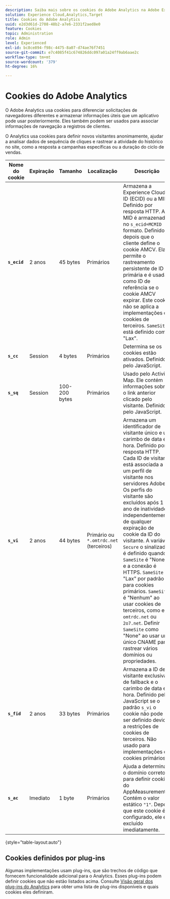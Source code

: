 ```yaml
---
description: Saiba mais sobre os cookies do Adobe Analytics na Adobe Experience Cloud.
solution: Experience Cloud,Analytics,Target
title: Cookies do Adobe Analytics
uuid: e2d3d61d-2708-48b2-a7e6-2331f2aed8e0
feature: Cookies
topic: Administration
role: Admin
level: Experienced
exl-id: bc8ce894-f98c-4475-8a07-d74ae76f7451
source-git-commit: e7c4085f41c674826ddc097a01a24ff9ab6aae2c
workflow-type: tm+mt
source-wordcount: '379'
ht-degree: 16%

---
```


# Cookies do Adobe Analytics

O Adobe Analytics usa cookies para diferenciar solicitações de navegadores diferentes e armazenar informações úteis que um aplicativo pode usar posteriormente. Eles também podem ser usados para associar informações de navegação a registros de clientes.

O Analytics usa cookies para definir novos visitantes anonimamente, ajudar a analisar dados de sequência de cliques e rastrear a atividade do histórico no site, como a resposta a campanhas específicas ou a duração do ciclo de vendas.

| Nome do cookie | Expiração | Tamanho | Localização | Descrição |
| --- | --- | --- | --- | --- |
| **`s_ecid`** | 2 anos | 45 bytes | Primários | Armazena a Experience Cloud ID (ECID) ou a MID. Definido por resposta HTTP. A MID é armazenada no `s_ecid=MCMID` formato. Definido depois que o cliente define o cookie AMCV. Ela permite o rastreamento persistente de ID primária e é usada como ID de referência se o cookie AMCV expirar. Este cookie não se aplica a implementações de cookies de terceiros. `SameSite` está definido como &quot;Lax&quot;. |
| **`s_cc`** | Session | 4 bytes | Primários | Determina se os cookies estão ativados. Definido pelo JavaScript. |
| **`s_sq`** | Session | 100-200 bytes | Primários | Usado pelo Activity Map. Ele contém informações sobre o link anterior clicado pelo visitante. Definido pelo JavaScript. |
| **`s_vi`** | 2 anos | 44 bytes | Primário ou `*.omtrdc.net` (terceiros) | Armazena um identificador de visitante único e um carimbo de data e hora. Definido por resposta HTTP. Cada ID de visitante está associada a um perfil de visitante nos servidores Adobe. Os perfis do visitante são excluídos após 1 ano de inatividade, independentemente de qualquer expiração de cookie da ID do visitante. A variável `Secure` o sinalizador é definido quando `SameSite` é &quot;None&quot; e a conexão é HTTPS. `SameSite` é &quot;Lax&quot; por padrão para cookies primários. `SameSite` é &quot;Nenhum&quot; ao usar cookies de terceiros, como em `omtrdc.net` ou `2o7.net`. Definir `SameSite` como &quot;None&quot; ao usar um único CNAME para rastrear vários domínios ou propriedades. |
| **`s_fid`** | 2 anos | 33 bytes | Primários | Armazena a ID de visitante exclusiva de fallback e o carimbo de data e hora. Definido pelo JavaScript se o padrão `s_vi` o cookie não pode ser definido devido a restrições de cookies de terceiros. Não usado para implementações de cookies primários. |
| **`s_ac`** | Imediato | 1 byte | Primários | Ajuda a determinar o domínio correto para definir cookies do AppMeasurement. Contém o valor estático `"1"`. Depois que este cookie é configurado, ele é excluído imediatamente. |

{style="table-layout:auto"}

## Cookies definidos por plug-ins

Algumas implementações usam plug-ins, que são trechos de código que fornecem funcionalidade adicional para o Analytics. Esses plug-ins podem definir cookies que não estão listados acima. Consulte [Visão geral dos plug-ins do Analytics](https://experienceleague.adobe.com/en/docs/analytics/implementation/vars/plugins/impl-plugins) para obter uma lista de plug-ins disponíveis e quais cookies eles definiram.
